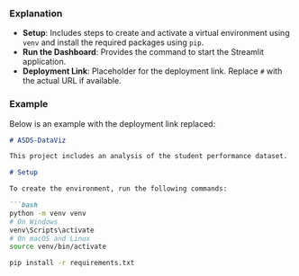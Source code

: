 ### Explanation

- **Setup**: Includes steps to create and activate a virtual environment using `venv` and install the required packages using `pip`.
- **Run the Dashboard**: Provides the command to start the Streamlit application.
- **Deployment Link**: Placeholder for the deployment link. Replace `#` with the actual URL if available.

### Example

Below is an example with the deployment link replaced:

```markdown
# ASDS-DataViz

This project includes an analysis of the student performance dataset.

# Setup

To create the environment, run the following commands:

```bash
python -m venv venv
# On Windows
venv\Scripts\activate
# On macOS and Linux
source venv/bin/activate

pip install -r requirements.txt
